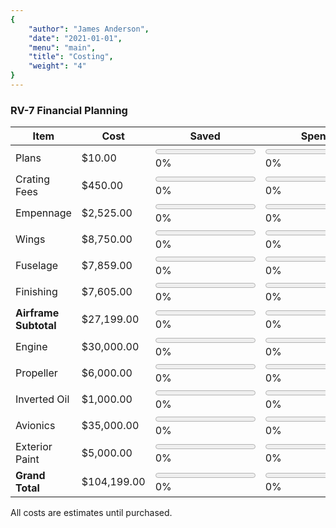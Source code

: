```yaml
---
{
	"author": "James Anderson",
	"date": "2021-01-01",
	"menu": "main",
	"title": "Costing",
	"weight": "4"
}
---
```


### RV-7 Financial Planning

Item                    | Cost        | Saved                                                              | Spent                                                              | Built
------------------------|-------------|--------------------------------------------------------------------|--------------------------------------------------------------------|-----
Plans                   | $10.00      | <progress id="0Plans" value="0" max="10"></progress> 0%            | <progress id="1Plans" value="0" max="10"></progress> 0%            | <progress id="2Plans" value="0" max="10"></progress> 0%
Crating Fees            | $450.00     | <progress id="0Crating" value="0" max="450"></progress> 0%         | <progress id="1Crating" value="0" max="450"></progress> 0%         | <progress id="2Crating" value="0" max="450"></progress> 0%
Empennage               | $2,525.00   | <progress id="0Empennage" value="0" max="2525"></progress> 0%      | <progress id="1Empennage" value="0" max="2525"></progress> 0%      | <progress id="2Empennage" value="0" max="2525"></progress> 0%
Wings                   | $8,750.00   | <progress id="0Wings" value="0" max="8750"></progress> 0%          | <progress id="1Wings" value="0" max="8750"></progress> 0%          | <progress id="2Wings" value="0" max="8750"></progress> 0%
Fuselage                | $7,859.00   | <progress id="0Fuselage" value="0" max="7859"></progress> 0%       | <progress id="1Fuselage" value="0" max="7859"></progress> 0%       | <progress id="2Fuselage" value="0" max="7859"></progress> 0%
Finishing               | $7,605.00   | <progress id="0Finishing" value="0" max="7605"></progress> 0%      | <progress id="1Finishing" value="0" max="7605"></progress> 0%      | <progress id="2Finishing" value="0" max="7605"></progress> 0%
**Airframe Subtotal**   | $27,199.00  | <progress id="0Subtotal" value="0" max="27199"></progress> 0%      | <progress id="1Subtotal" value="0" max="27199"></progress> 0%      | <progress id="2Subtotal" value="0" max="27199"></progress> 0%
Engine                  | $30,000.00  | <progress id="0Engine" value="0" max="30000"></progress> 0%        | <progress id="1Engine" value="0" max="30000"></progress> 0%        | <progress id="2Engine" value="0" max="30000"></progress> 0%
Propeller               | $6,000.00   | <progress id="0Propeller" value="0" max="6000"></progress> 0%      | <progress id="1Propeller" value="0" max="6000"></progress> 0%      | <progress id="2Propeller" value="0" max="6000"></progress> 0%
Inverted Oil            | $1,000.00   | <progress id="0Inverted" value="0" max="1000"></progress> 0%       | <progress id="1Inverted" value="0" max="1000"></progress> 0%       | <progress id="2Inverted" value="0" max="1000"></progress> 0%
Avionics                | $35,000.00  | <progress id="0Avionics" value="0" max="35000"></progress> 0%      | <progress id="1Avionics" value="0" max="35000"></progress> 0%      | <progress id="2Avionics" value="0" max="35000"></progress> 0%
Exterior Paint          | $5,000.00   | <progress id="0Paint" value="0" max="5000"></progress> 0%          | <progress id="1Paint" value="0" max="5000"></progress> 0%          | <progress id="2Paint" value="0" max="5000"></progress> 0%
**Grand Total**         | $104,199.00 | <progress id="0Total" value="0" max="104199"></progress> 0%        | <progress id="1Total" value="0" max="104199"></progress> 0%        | <progress id="2Total" value="0" max="104199"></progress> 0%

All costs are estimates until purchased.
